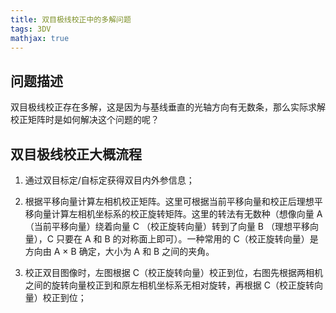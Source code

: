 ```yaml
---
title: 双目极线校正中的多解问题
tags: 3DV
mathjax: true
---
```


## 问题描述
双目极线校正存在多解，这是因为与基线垂直的光轴方向有无数条，那么实际求解校正矩阵时是如何解决这个问题的呢？
<!--more-->

## 双目极线校正大概流程
1. 通过双目标定/自标定获得双目内外参信息；

2. 根据平移向量计算左相机校正矩阵。这里可根据当前平移向量和校正后理想平移向量计算左相机坐标系的校正旋转矩阵。这里的转法有无数种（想像向量 A （当前平移向量）绕着向量 C （校正旋转向量）转到了向量 B （理想平移向量），C 只要在 A 和 B 的对称面上即可）。一种常用的 C（校正旋转向量）是方向由 A × B 确定，大小为 A 和 B 之间的夹角。

3. 校正双目图像时，左图根据 C（校正旋转向量）校正到位，右图先根据两相机之间的旋转向量校正到和原左相机坐标系无相对旋转，再根据 C（校正旋转向量）校正到位；